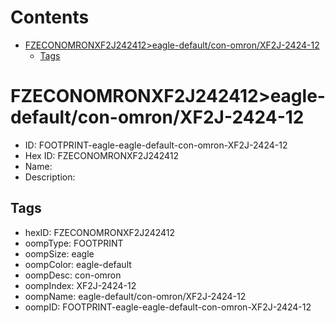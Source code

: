 



Contents
========

* [FZECONOMRONXF2J242412>eagle-default/con-omron/XF2J-2424-12](#fzeconomronxf2j242412eagle-defaultcon-omronxf2j-2424-12)
	* [Tags](#tags)

# FZECONOMRONXF2J242412>eagle-default/con-omron/XF2J-2424-12

- ID: FOOTPRINT-eagle-eagle-default-con-omron-XF2J-2424-12
- Hex ID: FZECONOMRONXF2J242412
- Name: 
- Description: 

## Tags

- hexID: FZECONOMRONXF2J242412
- oompType: FOOTPRINT
- oompSize: eagle
- oompColor: eagle-default
- oompDesc: con-omron
- oompIndex: XF2J-2424-12
- oompName: eagle-default/con-omron/XF2J-2424-12
- oompID: FOOTPRINT-eagle-eagle-default-con-omron-XF2J-2424-12
